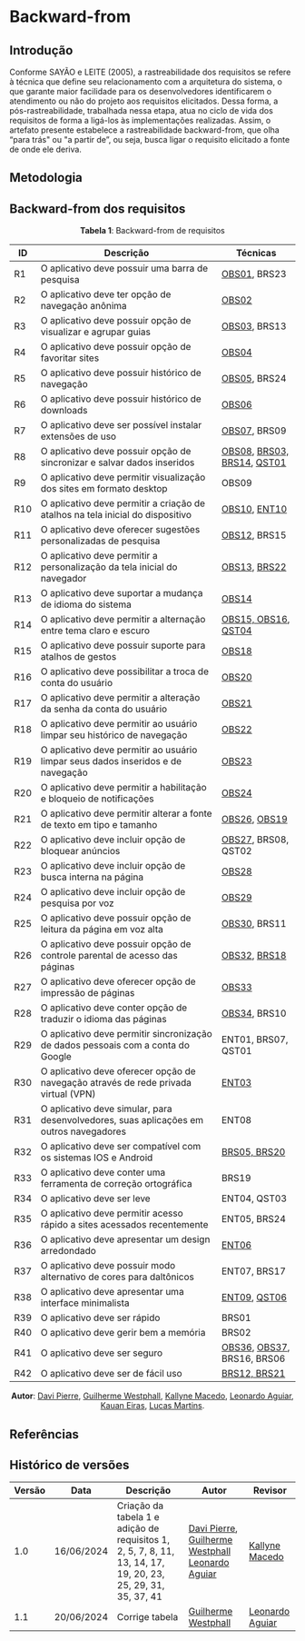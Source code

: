 # Backward-from

## Introdução

Conforme SAYÃO e LEITE (2005), a rastreabilidade dos requisitos se refere à técnica que define seu relacionamento com a arquitetura do sistema, o que garante maior facilidade para os desenvolvedores identificarem o atendimento ou não do projeto aos requisitos elicitados. Dessa forma, a pós-rastreabilidade, trabalhada nessa etapa, atua no ciclo de vida dos requisitos de forma a ligá-los às implementações realizadas.
Assim, o artefato presente estabelece a rastreabilidade backward-from, que olha “para trás" ou "a partir de”, ou seja, busca ligar o requisito elicitado a fonte de onde ele deriva. 


## Metodologia



## Backward-from dos requisitos

<center>

**Tabela 1**: Backward-from de requisitos
<!-- 
| Requisito | Descrição                                                                        | Questionário                                              | Brainstorming                                                                                                                                                  | Entrevista                                       | Observação                                                                                                                                                             |
| --------- | -------------------------------------------------------------------------------- | --------------------------------------------------------- | -------------------------------------------------------------------------------------------------------------------------------------------------------------- | ------------------------------------------------ | ---------------------------------------------------------------------------------------------------------------------------------------------------------------------- |
| R1        | O aplicativo deve possuir uma barra de pesquisa                                  | NA                                                        | [BRS23](/docs/elicitacao/tecnicas/brainstorming.md)                                                                                                            | NA                                               | [OBS01](/docs/elicitacao/tecnicas/observacao.md)                                                                                                                       |
| R2        | O aplicativo deve ter opção de navegação anônima                                 | NA                                                        | NA                                                                                                                                                             | NA                                               | [OBS02](/docs/elicitacao/tecnicas/observacao#requisitos_elicitados)                                                                                                    |
| R3        | Descrição do R3                                                                  | NA                                                        | NA                                                                                                                                                             | NA                                               | NA                                                                                                                                                                     |
| R4        | Descrição do R4                                                                  | NA                                                        | NA                                                                                                                                                             | NA                                               | NA                                                                                                                                                                     |
| R5        | O aplicativo deve possuir histórico de navegação                                 | NA                                                        | [BRS24](/docs/elicitacao/tecnicas/brainstorming.md)                                                                                                            | NA                                               | [OBS05](/docs/elicitacao/tecnicas/observacao#requisitos_elicitados)                                                                                                    |
| R6        | O aplicativo deve possuir histórico de downloads                                 | NA                                                        | NA                                                                                                                                                             | NA                                               | NA                                                                                                                                                                     |
| R7        | O aplicativo deve ser possível instalar extensões de uso                         | NA                                                        | [BRS09](/docs/elicitacao/tecnicas/brainstorming.md)                                                                                                            | NA                                               | [OBS07](/docs/elicitacao/tecnicas/observacao.md)                                                                                                                       |
| R8        | O aplicativo deve possuir opção de sincronizar e salvar dados inseridos          | [QST01](../elicitacao/tecnicas/questionario.md#resultado) | [BRS03, BRS14](../elicitacao/tecnicas/brainstorming#tabela-2-requisitos-elicitados)                                                                            | NA                                               | [OBS08](../elicitacao/tecnicas/observacao#requisitos_elicitados)                                                                                                       |
| R9        | Descrição do R9                                                                  | NA                                                        | NA                                                                                                                                                             | NA                                               | NA                                                                                                                                                                     |
| R10       | Descrição do R10                                                                 | NA                                                        | NA                                                                                                                                                             | NA                                               | NA                                                                                                                                                                     |
| R11       | O aplicativo deve oferecer sugestões personalizadas de pesquisa                  | NA                                                        | [BRS15](../elicitacao/tecnicas/brainstorming#tabela-2-requisitos-elicitados)                                                                                   | NA                                               | [OBS12](/docs/elicitacao/tecnicas/observacao.md)                                                                                                                       |
| R12       | Descrição do R12                                                                 | NA                                                        | NA                                                                                                                                                             | NA                                               | NA                                                                                                                                                                     |
| R13       | O aplicativo deve suportar a mudança de idioma do sistema                        | NA                                                        | NA                                                                                                                                                             | NA                                               | [OBS14](/docs/elicitacao/tecnicas/observacao.md)                                                                                                                       |
| R14       | O aplicativo deve permitir a alternação entre tema claro e escuro                | [QST04](../elicitacao/tecnicas/questionario.md#resultado) | NA                                                                                                                                                             | NA                                               | [OBS15, OBS16](../elicitacao/tecnicas/observacao.md#tabela-2-requisitos-funcionais)                                                                                    |
| R15       | Descrição do R15                                                                 | NA                                                        | NA                                                                                                                                                             | NA                                               | NA                                                                                                                                                                     |
| R16       | Descrição do R16                                                                 | NA                                                        | NA                                                                                                                                                             | NA                                               | NA                                                                                                                                                                     |
| R17       | O aplicativo deve permitir a alteração da senha da conta do usuário              | NA                                                        | NA                                                                                                                                                             | NA                                               | [OBS21](/docs/elicitacao/tecnicas/observacao.md)                                                                                                                       |
| R18       | Descrição do R18                                                                 | NA                                                        | NA                                                                                                                                                             | NA                                               | NA                                                                                                                                                                     |
| R19       | O aplicativo deve permitir ao usuário limpar seus dados inseridos e de navegação | NA                                                        | NA                                                                                                                                                             | NA                                               | [OBS23](/docs/elicitacao/tecnicas/observacao.md)                                                                                                                       |
| R20       | O aplicativo deve ser permitir a habilitação e bloqueio de notificações          | NA                                                        | NA                                                                                                                                                             | NA                                               | [OBS24](../elicitacao/tecnicas/observacao.md#tabela-2-requisitos-funcionais)                                                                                           |
| R21       | Descrição do R21                                                                 | NA                                                        | NA                                                                                                                                                             | NA                                               | NA                                                                                                                                                                     |
| R22       | Descrição do R22                                                                 | NA                                                        | NA                                                                                                                                                             | NA                                               | NA                                                                                                                                                                     |
| R23       | O aplicativo deve incluir opção de busca interna na página                       | NA                                                        | NA                                                                                                                                                             | NA                                               | [OBS28](/docs/elicitacao/tecnicas/observacao.md)                                                                                                                       |
| R24       | Descrição do R24                                                                 | NA                                                        | NA                                                                                                                                                             | NA                                               | NA                                                                                                                                                                     |
| R25       | O aplicativo deve possuir opção de leitura da página em voz alta                 | NA                                                        | [BRS11](../elicitacao/tecnicas/brainstorming#tabela-2-requisitos-elicitados)                                                                                   | NA                                               | [OBS30](/docs/elicitacao/tecnicas/observacao.md)                                                                                                                       |
| R26       | Descrição do R26                                                                 | NA                                                        | NA                                                                                                                                                             | NA                                               | NA                                                                                                                                                                     |
| R27       | Descrição do R27                                                                 | NA                                                        | NA                                                                                                                                                             | NA                                               | NA                                                                                                                                                                     |
| R28       | Descrição do R28                                                                 | NA                                                        | NA                                                                                                                                                             | NA                                               | NA                                                                                                                                                                     |
| R29       | O aplicativo deve permitir sincronização de dados pessoais com a conta do Google | [QST01](../elicitacao/tecnicas/questionario.md#resultado) | [BRS07](../elicitacao/tecnicas/brainstorming#tabela-2-requisitos-elicitados)                                                                                   | [ENT01](/docs/elicitacao/tecnicas/entrevista.md) | NA                                                                                                                                                                     |
| R30       | Descrição do R30                                                                 | NA                                                        | NA                                                                                                                                                             | NA                                               | NA                                                                                                                                                                     |
| R31       | Capacidade de usar aplicações em outros navegadores                              | NA                                                        | NA                                                                                                                                                             | [ENT08](/docs/elicitacao/tecnicas/entrevista.md) | NA                                                                                                                                                                     |
| R32       | Descrição do R32                                                                 | NA                                                        | NA                                                                                                                                                             | NA                                               | NA                                                                                                                                                                     |
| R33       | Descrição do R33                                                                 | NA                                                        | NA                                                                                                                                                             | NA                                               | NA                                                                                                                                                                     |
| R34       | Descrição do R34                                                                 | NA                                                        | NA                                                                                                                                                             | NA                                               | NA                                                                                                                                                                     |
| R35       | O aplicativo deve permitir acesso rápido a sites acessados recentemente          | [ENT05](/docs/elicitacao/tecnicas/entrevista.md)          | NA                                                                                                                                                             | NA                                               | [OBS11](/docs/elicitacao/tecnicas/observacao.md)                                                                                                                       |
| R36       | Descrição do R36                                                                 | NA                                                        | NA                                                                                                                                                             | NA                                               | NA                                                                                                                                                                     |
| R37       | O aplicativo deve possuir modo alternativo de cores para daltônicos              | [QST04](../elicitacao/tecnicas/questionario.md#resultado) | [BRS17](../elicitacao/tecnicas/brainstorming#tabela-2-requisitos-elicitados)                                                                                   | [ENT07](/docs/elicitacao/tecnicas/entrevista.md) | NA                                                                                                                                                                     |
| R38       | Descrição do R38                                                                 | NA                                                        | NA                                                                                                                                                             | NA                                               | NA                                                                                                                                                                     |
| R39       | Descrição do R39                                                                 | NA                                                        | NA                                                                                                                                                             | NA                                               | NA                                                                                                                                                                     |
| R40       | Descrição do R40                                                                 | NA                                                        | NA                                                                                                                                                             | NA                                               | NA                                                                                                                                                                     |
| R41       | O aplicativo deve ser seguro                                                     | NA                                                        | [BRS06](../elicitacao/tecnicas/brainstorming#tabela-2-requisitos-elicitados) <br> [BRS16](../elicitacao/tecnicas/brainstorming#tabela-2-requisitos-elicitados) | NA                                               | [OBS36](../elicitacao/tecnicas/observacao.md#tabela-3-requisitos-não-funcionais) <br> [OBS37](../elicitacao/tecnicas/observacao.md#tabela-3-requisitos-não-funcionais) |
| R42       | Descrição do R42                                                                 | NA                                                        | NA                                                                                                                                                             | NA                                               | NA                                                                                                                                                                     |
 -->


 | ID  | Descrição                                                                              | Técnicas                                                                                                                                                                                                                        |
 | --- | -------------------------------------------------------------------------------------- | ------------------------------------------------------------------------------------------------------------------------------------------------------------------------------------------------------------------------------- |
 | R1  | O aplicativo deve possuir uma barra de pesquisa                                        | [OBS01](../elicitacao/tecnicas/observacao.md#requisitos_elicitados), BRS23                                                                                                                                                      |
 | R2  | O aplicativo deve ter opção de navegação anônima                                       | [OBS02](../elicitacao/tecnicas/observacao.md#tabela-2-requisitos-funcionais)                                                                                                                                                    |
 | R3  | O aplicativo deve possuir opção de visualizar e agrupar guias                          | [OBS03](../elicitacao/tecnicas/observacao#requisitos_elicitados), BRS13                                                                                                                                                         |
 | R4  | O aplicativo deve possuir opção de favoritar sites                                     | [OBS04](../elicitacao/tecnicas/observacao#requisitos_elicitados)                                                                                                                                                                |
 | R5  | O aplicativo deve possuir histórico de navegação                                       | [OBS05](../elicitacao/tecnicas/observacao#requisitos_elicitados), BRS24                                                                                                                                                         |
 | R6  | O aplicativo deve possuir histórico de downloads                                       | [OBS06](../elicitacao/tecnicas/observacao#requisitos_elicitados)                                                                                                                                                                |
 | R7  | O aplicativo deve ser possível instalar extensões de uso                               | [OBS07](../elicitacao/tecnicas/observacao#requisitos_elicitados), BRS09                                                                                                                                                         |
 | R8  | O aplicativo deve possuir opção de sincronizar e salvar dados inseridos                | [OBS08](../elicitacao/tecnicas/observacao.md#tabela-2-requisitos-funcionais), [BRS03, BRS14](../elicitacao/tecnicas/brainstorming.md#tabela-2-requisitos-elicitados), [QST01](../elicitacao/tecnicas/questionario.md#resultado) |
 | R9  | O aplicativo deve permitir visualização dos sites em formato desktop                   | OBS09                                                                                                                                                                                                                           |
 | R10 | O aplicativo deve permitir a criação de atalhos na tela inicial do dispositivo         | [OBS10](../elicitacao/tecnicas/observacao#requisitos_elicitados), [ENT10](../elicitacao/tecnicas/entrevista.md#tabela-6-requisitos-elicitados-na-entrevista)                                                                    |  |
 | R11 | O aplicativo deve oferecer sugestões personalizadas de pesquisa                        | [OBS12](../elicitacao/tecnicas/observacao#requisitos_elicitados), BRS15                                                                                                                                                         |
 | R12 | O aplicativo deve permitir a personalização da tela inicial do navegador               | [OBS13](../elicitacao/tecnicas/observacao#requisitos_elicitados), [BRS22](../elicitacao/tecnicas/brainstorming#tabela-2-requisitos-elicitados)                                                                                  |
 | R13 | O aplicativo deve suportar a mudança de idioma do sistema                              | [OBS14](../elicitacao/tecnicas/observacao#requisitos_elicitados)                                                                                                                                                                |
 | R14 | O aplicativo deve permitir a alternação entre tema claro e escuro                      | [OBS15, OBS16](../elicitacao/tecnicas/observacao.md#tabela-2-requisitos-funcionais), [QST04](../elicitacao/tecnicas/questionario.md#resultado)                                                                                  |
 | R15 | O aplicativo deve possuir suporte para atalhos de gestos                               | [OBS18](../elicitacao/tecnicas/observacao#requisitos_elicitados)                                                                                                                                                                |
 | R16 | O aplicativo deve possibilitar a troca de conta do usuário                             | [OBS20](../elicitacao/tecnicas/observacao#requisitos_elicitados)                                                                                                                                                                |
 | R17 | O aplicativo deve permitir a alteração da senha da conta do usuário                    | [OBS21](../elicitacao/tecnicas/observacao#requisitos_elicitados)                                                                                                                                                                |
 | R18 | O aplicativo deve permitir ao usuário limpar seu histórico de navegação                | [OBS22](../elicitacao/tecnicas/observacao#requisitos_elicitados)                                                                                                                                                                |
 | R19 | O aplicativo deve permitir ao usuário limpar seus dados inseridos e de navegação       | [OBS23](../elicitacao/tecnicas/observacao#requisitos_elicitados)                                                                                                                                                                |
 | R20 | O aplicativo deve permitir a habilitação e bloqueio de notificações                    | [OBS24](../elicitacao/tecnicas/observacao.md#requisitos_elicitados)                                                                                                                                                             |
 | R21 | O aplicativo deve permitir alterar a fonte de texto em tipo e tamanho                  | [OBS26](../elicitacao/tecnicas/observacao#requisitos_elicitados), [OBS19](../elicitacao/tecnicas/observacao#requisitos_elicitados)                                                                                              |
 | R22 | O aplicativo deve incluir opção de bloquear anúncios                                   | [OBS27](../elicitacao/tecnicas/observacao#requisitos_elicitados), BRS08, QST02                                                                                                                                                  |
 | R23 | O aplicativo deve incluir opção de busca interna na página                             | [OBS28](../elicitacao/tecnicas/observacao#requisitos_elicitados)                                                                                                                                                                |
 | R24 | O aplicativo deve incluir opção de pesquisa por voz                                    | [OBS29](../elicitacao/tecnicas/observacao#requisitos_elicitados)                                                                                                                                                                |
 | R25 | O aplicativo deve possuir opção de leitura da página em voz alta                       | [OBS30](../elicitacao/tecnicas/observacao#requisitos_elicitados), BRS11                                                                                                                                                         |
 | R26 | O aplicativo deve possuir opção de controle parental de acesso das páginas             | [OBS32](../elicitacao/tecnicas/observacao.md#tabela-2-requisitos-funcionais), [BRS18](../elicitacao/tecnicas/brainstorming.md#tabela-2-requisitos-elicitados)                                                                   |
 | R27 | O aplicativo deve oferecer opção de impressão de páginas                               | [OBS33](../elicitacao/tecnicas/observacao#requisitos_elicitados)                                                                                                                                                                |
 | R28 | O aplicativo deve conter opção de traduzir o idioma das páginas                        | [OBS34](../elicitacao/tecnicas/observacao#requisitos_elicitados), BRS10                                                                                                                                                         |
 | R29 | O aplicativo deve permitir sincronização de dados pessoais com a conta do Google       | ENT01, BRS07, QST01                                                                                                                                                                                                             |
 | R30 | O aplicativo deve oferecer opção de navegação através de rede privada virtual (VPN)    | [ENT03](../elicitacao/tecnicas/entrevista.md#tabela-6-requisitos-elicitados-na-entrevista)                                                                                                                                      |
 | R31 | O aplicativo deve simular, para desenvolvedores, suas aplicações em outros navegadores | ENT08                                                                                                                                                                                                                           |
 | R32 | O aplicativo deve ser compatível com os sistemas IOS e Android                         | [BRS05, BRS20](../elicitacao/tecnicas/brainstorming.md#tabela-2-requisitos-elicitados)                                                                                                                                          |
 | R33 | O aplicativo deve conter uma ferramenta de correção ortográfica                        | BRS19                                                                                                                                                                                                                           |
 | R34 | O aplicativo deve ser leve                                                             | ENT04, QST03                                                                                                                                                                                                                    |
 | R35 | O aplicativo deve permitir acesso rápido a sites acessados recentemente                | ENT05, BRS24                                                                                                                                                                                                                    |
 | R36 | O aplicativo deve apresentar um design arredondado                                     | [ENT06](../elicitacao/tecnicas/entrevista.md#tabela-6-requisitos-elicitados-na-entrevista)                                                                                                                                      |
 | R37 | O aplicativo deve possuir modo alternativo de cores para daltônicos                    | ENT07, BRS17                                                                                                                                                                                                                    |
 | R38 | O aplicativo deve apresentar uma interface minimalista                                 | [ENT09](../elicitacao/tecnicas/entrevista.md#tabela-6-requisitos-elicitados-na-entrevista), [QST06](../elicitacao/tecnicas/questionario.md#tabela-3-requisitos-elicitados-na-entrevista)                                        |
 | R39 | O aplicativo deve ser rápido                                                           | BRS01                                                                                                                                                                                                                           |
 | R40 | O aplicativo deve gerir bem a memória                                                  | BRS02                                                                                                                                                                                                                           |
 | R41 | O aplicativo deve ser seguro                                                           | [OBS36](../elicitacao/tecnicas/observacao#requisitos_elicitados), [OBS37](../elicitacao/tecnicas/observacao#requisitos_elicitados), BRS16, BRS06                                                                                |
 | R42 | O aplicativo deve ser de fácil uso                                                     | [BRS12, BRS21](../elicitacao/tecnicas/brainstorming#tabela-2-requisitos-elicitados)                                                                                                                                             |


**Autor**: [Davi Pierre](https://github.com/DaviPierre), [Guilherme Westphall](https://github.com/west7), [Kallyne Macedo](https://github.com/kalipassos), [Leonardo Aguiar](https://github.com/Leonardo0o0), [Kauan Eiras](https://github.com/kauaneiras), [Lucas Martins](https://github.com/martinsglucas).
</center>



## Referências




## Histórico de versões

| Versão | Data       | Descrição                                                                                                    | Autor                                                                                                                                           | Revisor                                           |
| ------ | ---------- | ------------------------------------------------------------------------------------------------------------ | ----------------------------------------------------------------------------------------------------------------------------------------------- | ------------------------------------------------- |
| 1.0    | 16/06/2024 | Criação da tabela 1 e adição de requisitos 1, 2, 5, 7, 8, 11, 13, 14, 17, 19, 20, 23, 25, 29, 31, 35, 37, 41 | [Davi Pierre](https://github.com/DaviPierre), [Guilherme Westphall](https://github.com/west7) [Leonardo Aguiar](https://github.com/Leonardo0o0) | [Kallyne Macedo](https://github.com/kalipassos)   |
| 1.1    | 20/06/2024 | Corrige tabela                                                                                               | [Guilherme Westphall](https://github.com/west7)                                                                                                 | [Leonardo Aguiar](https://github.com/Leonardo0o0) |